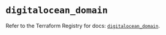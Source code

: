 # `digitalocean_domain`

Refer to the Terraform Registry for docs: [`digitalocean_domain`](https://registry.terraform.io/providers/digitalocean/digitalocean/2.52.0/docs/resources/domain).
